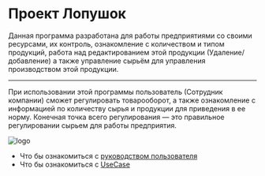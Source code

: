 # Проект Лопушок
Данная программа разработана для работы предприятиями со своими ресурсами, их контроль, ознакомление с количеством и типом продукций, работа над редактированием этой продукции (Удаление/добавление) а также управление сырьём для управления производством этой продукции.
***
При использовании этой программы пользователь (Сотрудник компании) сможет регулировать товарооборот, а также ознакомление с информацией по количеству сырья и продукции для приведения в ее норму. Конечная точка всего регулирования — это правильное регулировании сырьем для работы предприятия.

![logo](https://lh3.googleusercontent.com/drive-viewer/AJc5JmSvHtsxwnp9Q_1YhHnEI4-AYbbIfUepxSGoVBRLwHNKOqXkthy2KwomF2_u5y-0t5npS97hoAk=w1366-h696)

- Что бы ознакомиться с [руководством пользователя](https://github.com/Raksim/layout-/blob/master/%D0%A0%D1%83%D0%BA%D0%BE%D0%B2%D0%BE%D0%B4%D1%81%D1%82%D0%B2%D0%BE%20%D0%BF%D0%BE%D0%BB%D1%8C%D0%B7%D0%BE%D0%B2%D0%B0%D1%82%D0%B5%D0%BB%D1%8F.pdf)
- Что бы ознакомиться с [UseCase](https://github.com/Raksim/layout-/blob/master/UseCase.pdf)